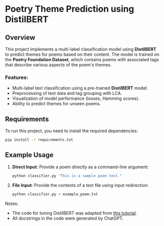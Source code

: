 # Poetry Theme Prediction using DistilBERT

## Overview

This project implements a multi-label classification model using 
**DistilBERT** to predict themes for poems based on their content. 
The model is trained on the **Poetry Foundation Dataset**, which contains 
poems with associated tags that describe various aspects of the poem's themes.

### Features:
- Multi-label text classification using a pre-trained **DistilBERT** model.
- Preprocessing of text data and tag grouping with LCA.
- Visualization of model performance (losses, Hamming scores).
- Ability to predict themes for unseen poems.

## Requirements

To run this project, you need to install the required dependencies:

```bash
pip install -r requirements.txt
```

## Example Usage

1. **Direct Input**:
   Provide a poem directly as a command-line argument:
   ```bash
   python classifier.py "This is a sample poem text."
   ```

2. **File Input**:
   Provide the contents of a text file using input redirection:
   ```bash
   python classifier.py < example_poem.txt
   ```

Notes:
* The code for tuning DistilBERT was adapted from [this tutorial](https://colab.research.google.com/github/DhavalTaunk08/Transformers_scripts/blob/master/Transformers_multilabel_distilbert.ipynb).
* All docstrings in the code were generated by ChatGPT.

